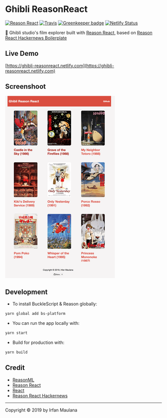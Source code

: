 # Ghibli ReasonReact

[![Reason React](https://img.shields.io/badge/Reason-React-blue.svg)](https://reasonml.github.io/reason-react/) [![Travis](https://img.shields.io/travis/mazipan/ghibli-reasonreact.svg)](https://travis-ci.org/mazipan/ghibli-reasonreact) [![Greenkeeper badge](https://badges.greenkeeper.io/mazipan/ghibli-reasonreact.svg)](https://greenkeeper.io/) [![Netlify Status](https://api.netlify.com/api/v1/badges/c2269950-e6b3-4dcf-9214-19d77963182d/deploy-status)](https://app.netlify.com/sites/ghibli-reasonreact/deploys)

👻 Ghibli studio's film explorer built with [Reason React](https://github.com/reasonml/reason-react), based on [Reason React Hackernews Boilerplate](https://github.com/reasonml-community/reason-react-hacker-news)

## Live Demo

[https://ghibli-reasonreact.netlify.com](https://ghibli-reasonreact.netlify.com)

## Screenshoot

![](screenshoot.png)

## Development

+ To install BuckleScript & Reason globally:

```bash
yarn global add bs-platform
```

+ You can run the app locally with:

```bash
yarn start
```

+ Build for production with:

```bash
yarn build
```

## Credit

+ [ReasonML](https://reasonml.github.io/)
+ [Reason React](https://github.com/reasonml/reason-react)
+ [React](https://reactjs.org/)
+ [Reason React Hackernews](https://github.com/reasonml-community/reason-react-hacker-news)

---

Copyright © 2019 by Irfan Maulana
